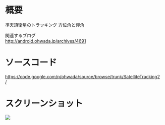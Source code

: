 # 概要 #
準天頂衛星のトラッキング 方位角と仰角

関連するブログ <br>
<a href='http://android.ohwada.jp/archives/4691'>http://android.ohwada.jp/archives/4691</a>

<h1>ソースコード</h1>
<a href='https://code.google.com/p/ohwada/source/browse/trunk/SatelliteTracking2/'>https://code.google.com/p/ohwada/source/browse/trunk/SatelliteTracking2/</a>

<h1>スクリーンショット</h1>
<img src='http://android.ohwada.jp/wp-content/uploads/2014/06/20140606satellite_tracking_app.png' />